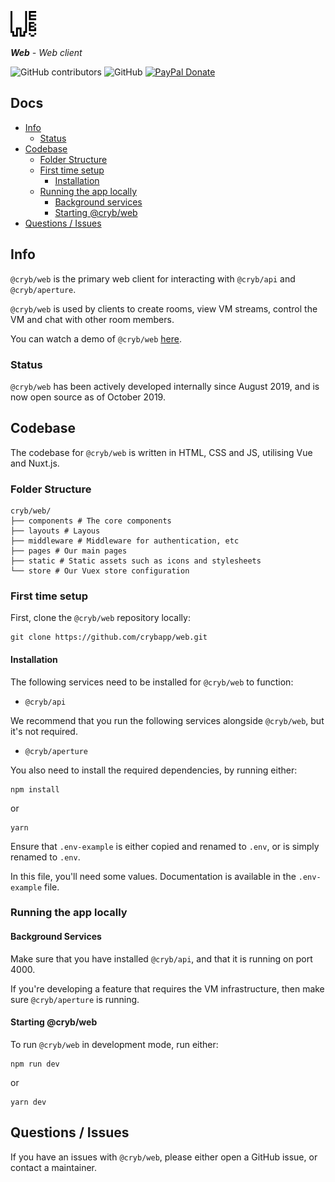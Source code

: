 ![Cryb OSS](.github/web-icon.png "@cryb/web Logo")

_**Web** - Web client_

![GitHub contributors](https://img.shields.io/github/contributors/crybapp/web) ![GitHub](https://img.shields.io/github/license/crybapp/web) [![PayPal Donate](https://img.shields.io/badge/donate-PayPal-blue.svg)](https://paypal.me/williamsthing)

## Docs
* [Info](#info)
    * [Status](#status)
* [Codebase](#codebase)
    * [Folder Structure](#folder-structure)
    * [First time setup](#first-time-setup)
        * [Installation](#installation)
    * [Running the app locally](#running-the-app-locally)
        * [Background services](#background-services)
        * [Starting @cryb/web](#starting-@cryb/web)
* [Questions / Issues](#questions-/-issues)

## Info
`@cryb/web` is the primary web client for interacting with `@cryb/api` and `@cryb/aperture`.

`@cryb/web` is used by clients to create rooms, view VM streams, control the VM and chat with other room members.

You can watch a demo of `@cryb/web` [here](https://youtu.be/pGNMZ98RwZY).

### Status
`@cryb/web` has been actively developed internally since August 2019, and is now open source as of October 2019.

## Codebase
The codebase for `@cryb/web` is written in HTML, CSS and JS, utilising Vue and Nuxt.js.

### Folder Structure
```
cryb/web/
├── components # The core components
├── layouts # Layous 
├── middleware # Middleware for authentication, etc
├── pages # Our main pages
├── static # Static assets such as icons and stylesheets
└── store # Our Vuex store configuration
```

### First time setup
First, clone the `@cryb/web` repository locally:

```
git clone https://github.com/crybapp/web.git
```

#### Installation
The following services need to be installed for `@cryb/web` to function:

* `@cryb/api`

We recommend that you run the following services alongside `@cryb/web`, but it's not required.
* `@cryb/aperture`

You also need to install the required dependencies, by running either:

```
npm install
```
or
```
yarn
```

Ensure that `.env-example` is either copied and renamed to `.env`, or is simply renamed to `.env`.

In this file, you'll need some values. Documentation is available in the `.env-example` file.

### Running the app locally

#### Background Services
Make sure that you have installed `@cryb/api`, and that it is running on port 4000.

If you're developing a feature that requires the VM infrastructure, then make sure `@cryb/aperture` is running.

#### Starting @cryb/web
To run `@cryb/web` in development mode, run either:

```
npm run dev
```
or
```
yarn dev
```

## Questions / Issues

If you have an issues with `@cryb/web`, please either open a GitHub issue, or contact a maintainer.